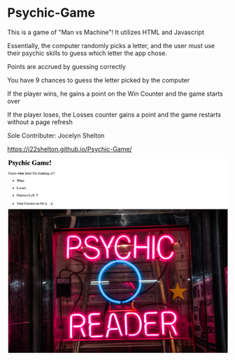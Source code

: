 # Psychic-Game
This is a game of "Man vs Machine"!
It utilizes HTML and Javascript

Essentially, the computer randomly picks a letter, and the user must use their psychic skills to guess which letter the app chose. 

Points are accrued by guessing correctly

You have 9 chances to guess the letter picked by the computer

If the player wins, he gains a point on the Win Counter and the game starts over

If the player loses, the Losses counter gains a point and the game restarts without a page refresh 


Sole Contributer: Jocelyn Shelton

https://j22shelton.github.io/Psychic-Game/


![](/images/Psychic.png?raw=true)
